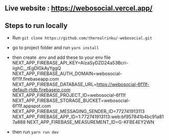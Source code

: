 ## Live website : https://webosocial.vercel.app/

## Steps to run locally

- Run `git clone https://github.com/therealrinku/-webosocial.git`
- go to project folder and run `yarn install`
- then create .env and add these to your env file
NEXT_APP_FIREBASE_API_KEY=AIzaSyDZD24a53Bcri-iighC__tEgDlGkAyYggQ
NEXT_APP_FIREBASE_AUTH_DOMAIN=webosocial-6f11f.firebaseapp.com
NEXT_APP_FIREBASE_DATABASE_URL=https://webosocial-6f11f-default-rtdb.firebaseio.com
NEXT_APP_FIREBASE_PROJECT_ID=webosocial-6f11f
NEXT_APP_FIREBASE_STORAGE_BUCKET=webosocial-6f11f.appspot.com
NEXT_APP_FIREBASE_MESSAGING_SENDER_ID=772741913113
NEXT_APP_FIREBASE_APP_ID=1:772741913113:web:bf957841b4bc91a817a888
NEXT_APP_FIREBASE_MEASUREMENT_ID=G-KFBE4EY2WN

- then run `yarn run dev`

